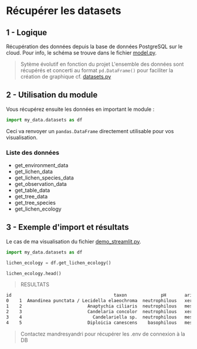 # Récupérer les datasets

## 1 - Logique

Récupération des données depuis la base de données PostgreSQL sur le cloud. Pour info, le schéma se trouve dans le fichier [model.py](Dashboards/my_data/model.py). 

> Sytème évolutif en fonction du projet
L'ensemble des données sont récupérés et concerti au format `pd.DataFrame()` pour faciliter la création de graphique
cf. [datasets.py](Dashboards/my_data/datasets.py)

## 2 - Utilisation du module
Vous récupérez ensuite les données en important le module :
```python
import my_data.datasets as df
```
Ceci va renvoyer un `pandas.DataFrame` directement utilisable pour vos visualisation.

### Liste des données
- get_environment_data
- get_lichen_data
- get_lichen_species_data
- get_observation_data
- get_table_data
- get_tree_data 
- get_tree_species
- get_lichen_ecology

## 3 - Exemple d'import et résultats 
Le cas de ma visualisation du fichier [demo_streamlit.py](Dashboards/demo_streamlit.py). 

```python
import my_data.datasets as df

lichen_ecology = df.get_lichen_ecology()

lichen_ecology.head()
```
> RESULTATS
```txt
id                                       taxon             pH       aridity eutrophication poleotolerance
0    1  Amandinea punctata / Lecidella elaeochroma  neutrophilous   xerophilous    mesotrophic      resistant
1    2                         Anaptychia ciliaris  neutrophilous   mesophilous    mesotrophic   intermediate
2    3                         Candelaria concolor  neutrophilous   xerophilous      eutrophic      resistant
3    4                           Candelariella sp.  neutrophilous   mesophilous      eutrophic      resistant
4    5                         Diploicia canescens    basophilous   mesophilous    mesotrophic   intermediate
```


> Contactez mandresyandri pour récupérer les .env de connexion à la DB 